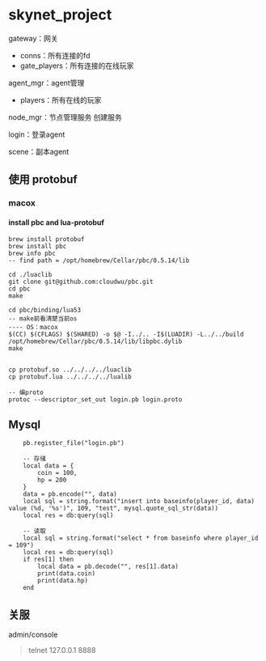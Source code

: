 # skynet_project

gateway：网关
- conns：所有连接的fd
- gate_players：所有连接的在线玩家

agent_mgr：agent管理
- players：所有在线的玩家

node_mgr：节点管理服务 创建服务

login：登录agent

scene：副本agent


## 使用 protobuf

### macox
#### install pbc and lua-protobuf

~~~
brew install protobuf
brew install pbc
brew info pbc
-- find path = /opt/homebrew/Cellar/pbc/0.5.14/lib

cd ./luaclib
git clone git@github.com:cloudwu/pbc.git
cd pbc
make

cd pbc/binding/lua53
-- make前看清楚当前os
---- OS：macox
$(CC) $(CFLAGS) $(SHARED) -o $@ -I../.. -I$(LUADIR) -L../../build /opt/homebrew/Cellar/pbc/0.5.14/lib/libpbc.dylib
make


cp protobuf.so ../../../../luaclib
cp protobuf.lua ../../../../lualib

-- 编proto
protoc --descriptor_set_out login.pb login.proto
~~~

## Mysql
~~~
    pb.register_file("login.pb")
    
    -- 存储
    local data = {
        coin = 100,
        hp = 200
    }
    data = pb.encode("", data)
    local sql = string.format("insert into baseinfo(player_id, data) value (%d, '%s')", 109, "test", mysql.quote_sql_str(data))
    local res = db:query(sql)
    
    -- 读取
    local sql = string.format("select * from baseinfo where player_id = 109")
    local res = db:query(sql)
    if res[1] then
        local data = pb.decode("", res[1].data)
        print(data.coin)
        print(data.hp)
    end
~~~

## 关服
admin/console
> telnet 127.0.0.1 8888